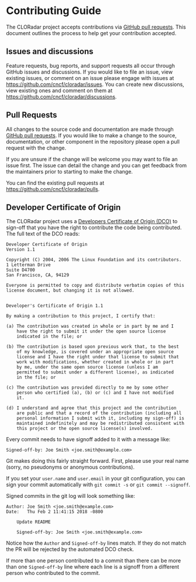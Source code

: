 # Contributing Guide

The CLORadar project accepts contributions via [GitHub pull requests](https://help.github.com/en/github/collaborating-with-issues-and-pull-requests/about-pull-requests). This document outlines the process to help get your contribution accepted.

## Issues and discussions

Feature requests, bug reports, and support requests all occur through GitHub issues and discussions. If you would like to file an issue, view existing issues, or comment on an issue please engage with issues at <https://github.com/cncf/cloradar/issues>. You can create new discussions, view existing ones and comment on them at <https://github.com/cncf/cloradar/discussions>.

## Pull Requests

All changes to the source code and documentation are made through [GitHub pull requests](https://help.github.com/en/github/collaborating-with-issues-and-pull-requests/about-pull-requests). If you would like to make a change to the source, documentation, or other component in the repository please open a pull request with the change.

If you are unsure if the change will be welcome you may want to file an issue first. The issue can detail the change and you can get feedback from the maintainers prior to starting to make the change.

You can find the existing pull requests at <https://github.com/cncf/cloradar/pulls>.

## Developer Certificate of Origin

The CLORadar project uses a [Developers Certificate of Origin (DCO)](https://developercertificate.org/) to sign-off that you have the right to contribute the code being contributed. The full text of the DCO reads:

```text
Developer Certificate of Origin
Version 1.1

Copyright (C) 2004, 2006 The Linux Foundation and its contributors.
1 Letterman Drive
Suite D4700
San Francisco, CA, 94129

Everyone is permitted to copy and distribute verbatim copies of this
license document, but changing it is not allowed.


Developer's Certificate of Origin 1.1

By making a contribution to this project, I certify that:

(a) The contribution was created in whole or in part by me and I
    have the right to submit it under the open source license
    indicated in the file; or

(b) The contribution is based upon previous work that, to the best
    of my knowledge, is covered under an appropriate open source
    license and I have the right under that license to submit that
    work with modifications, whether created in whole or in part
    by me, under the same open source license (unless I am
    permitted to submit under a different license), as indicated
    in the file; or

(c) The contribution was provided directly to me by some other
    person who certified (a), (b) or (c) and I have not modified
    it.

(d) I understand and agree that this project and the contribution
    are public and that a record of the contribution (including all
    personal information I submit with it, including my sign-off) is
    maintained indefinitely and may be redistributed consistent with
    this project or the open source license(s) involved.
```

Every commit needs to have signoff added to it with a message like:

```text
Signed-off-by: Joe Smith <joe.smith@example.com>
```

Git makes doing this fairly straight forward. First, please use your real name (sorry, no pseudonyms or anonymous contributions).

If you set your `user.name` and `user.email` in your git configuration, you can sign your commit automatically with `git commit -s` or `git commit --signoff`.

Signed commits in the git log will look something like:

```text
Author: Joe Smith <joe.smith@example.com>
Date:   Thu Feb 2 11:41:15 2018 -0800

    Update README

    Signed-off-by: Joe Smith <joe.smith@example.com>
```

Notice how the `Author` and `Signed-off-by` lines match. If they do not match the PR will be rejected by the automated DCO check.

If more than one person contributed to a commit than there can be more than one `Signed-off-by` line where each line is a signoff from a different person who contributed to the commit.
